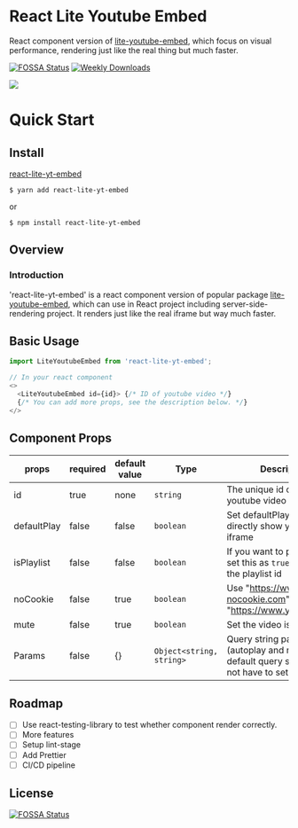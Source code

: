 # React Lite Youtube Embed
React component version of [lite-youtube-embed]([https://](https://github.com/paulirish/lite-youtube-embed)), which focus on visual performance, rendering just like the real thing but much faster.

[![FOSSA Status](https://app.fossa.com/api/projects/git%2Bgithub.com%2Fkylemocode%2Freact-lite-yt-embed.svg?type=shield)](https://app.fossa.com/projects/git%2Bgithub.com%2Fkylemocode%2Freact-lite-yt-embed?ref=badge_shield)
[![Weekly Downloads](https://img.shields.io/npm/dw/react-lite-yt-embed)](https://img.shields.io/npm/dw/react-lite-yt-embed)

![](https://i.imgur.com/7QkCbgl.gif)

# Quick Start

## Install

[react-lite-yt-embed](https://www.npmjs.com/package/react-lite-yt-embed)
```shell
$ yarn add react-lite-yt-embed
```

or

```shell
$ npm install react-lite-yt-embed
```


## Overview
### Introduction
'react-lite-yt-embed' is a react component version of popular package [lite-youtube-embed]([https://](https://github.com/paulirish/lite-youtube-embed)), which can use in React project including server-side-rendering project. It renders just like the real iframe but way much faster.

## Basic Usage

```javascript
import LiteYoutubeEmbed from 'react-lite-yt-embed';

// In your react component
<>
  <LiteYoutubeEmbed id={id}> {/* ID of youtube video */}
  {/* You can add more props, see the description below. */}
</>
```

## Component Props

| props       | required | default value | Type                     | Description                                                                                   |
|-------------|----------|---------------|--------------------------|-----------------------------------------------------------------------------------------------|
| id          | true     | none          | `string`                 | The unique id of the youtube video                                                            |
| defaultPlay | false    | false         | `boolean`                | Set defaultPlay as  `true`  will directly show youtube iframe                                 |
| isPlaylist  | false    | false         | `boolean`                | If you want to play playlist, set this as `true` and pass the playlist id                     |
| noCookie    | false    | true          | `boolean`                | Use "https://www.youtube-nocookie.com" as path or "https://www.youtube.com"                   |
| mute        | false    | true          | `boolean`                | Set the video is mute or not.                                                                 |
| Params      | false    | {}            | `Object<string, string>` | Query string params (autoplay and mute are default query string, you do not have to set them) |


## Roadmap
  - [ ] Use react-testing-library to test whether component render correctly.
  - [ ] More features
  - [ ] Setup lint-stage
  - [ ] Add Prettier
  - [ ] CI/CD pipeline

## License
[![FOSSA Status](https://app.fossa.com/api/projects/git%2Bgithub.com%2Fkylemocode%2Freact-lite-yt-embed.svg?type=large)](https://app.fossa.com/projects/git%2Bgithub.com%2Fkylemocode%2Freact-lite-yt-embed?ref=badge_large)